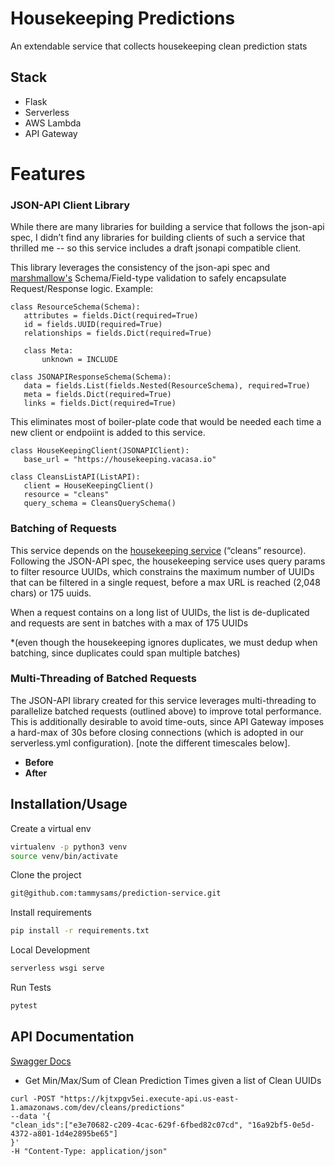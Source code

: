 # Housekeeping Predictions

An extendable service that collects housekeeping clean prediction stats

## Stack
- Flask
- Serverless
- AWS Lambda
- API Gateway


# Features

### JSON-API Client Library
While there are many libraries for building a service that follows the json-api spec, I didn’t find any libraries for building clients of such a service that thrilled me -- so this service includes a draft jsonapi compatible client. 

This library leverages the consistency of the json-api spec and [marshmallow's](https://marshmallow.readthedocs.io/en/stable/) Schema/Field-type validation to safely encapsulate Request/Response logic. Example:
```python3
class ResourceSchema(Schema):
   attributes = fields.Dict(required=True)
   id = fields.UUID(required=True)
   relationships = fields.Dict(required=True)
 
   class Meta:
       unknown = INCLUDE
 
class JSONAPIResponseSchema(Schema):
   data = fields.List(fields.Nested(ResourceSchema), required=True)
   meta = fields.Dict(required=True)
   links = fields.Dict(required=True)
```

This eliminates most of boiler-plate code that would be needed each time a new client or endpoiint is added to this service.

```python3
class HouseKeepingClient(JSONAPIClient):
   base_url = "https://housekeeping.vacasa.io"
 
class CleansListAPI(ListAPI):
   client = HouseKeepingClient()
   resource = "cleans"
   query_schema = CleansQuerySchema()

```

### Batching of Requests
This service depends on the [housekeeping service](ekeeping.vacasa.io/#operation/cleans_list) (“cleans” resource). Following the JSON-API spec, the housekeeping service uses query params to filter resource UUIDs, which constrains the maximum number of UUIDs that can be filtered in a single request, before a max URL is reached (2,048 chars) or 175 uuids.

When a request contains on a long list of UUIDs, the list is de-duplicated and requests are sent in batches with a max of 175 UUIDs

*(even though the housekeeping ignores duplicates, we must dedup when batching, since duplicates could span multiple batches)

### Multi-Threading of Batched Requests
The JSON-API library created for this service leverages multi-threading to parallelize batched requests (outlined above) to improve total performance. This is additionally desirable to avoid time-outs, since API Gateway imposes a hard-max of 30s before closing connections (which is adopted in our serverless.yml configuration). [note the different timescales below].

- **Before** 
- **After**


## Installation/Usage

Create a virtual env

```bash
virtualenv -p python3 venv
source venv/bin/activate
```
Clone the project

```bash
git@github.com:tammysams/prediction-service.git
```

Install requirements

```bash
pip install -r requirements.txt
```


Local Development

```bash
serverless wsgi serve
```

Run Tests

```bash
pytest
```

## API Documentation
[Swagger Docs](https://kjtxpgv5ei.execute-api.us-east-1.amazonaws.com/dev/docs/#/Clean) 

- Get Min/Max/Sum of Clean Prediction Times given a list of Clean UUIDs 
```
curl -POST "https://kjtxpgv5ei.execute-api.us-east-1.amazonaws.com/dev/cleans/predictions"
--data '{
"clean_ids":["e3e70682-c209-4cac-629f-6fbed82c07cd", "16a92bf5-0e5d-4372-a801-1d4e2895be65"]
}'
-H "Content-Type: application/json"
```